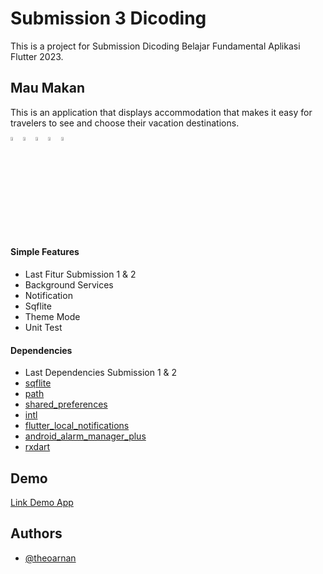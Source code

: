 # Submission 3 Dicoding
This is a project for Submission Dicoding Belajar Fundamental Aplikasi Flutter 2023.

## Mau Makan
This is an application that displays accommodation that makes it easy for travelers to see and choose their vacation destinations.

<img src="https://cdn-icons-png.flaticon.com/512/541/541415.png"  width="4%" height="4%"><img src="https://cdn-icons-png.flaticon.com/512/541/541415.png"  width="4%" height="4%"><img src="https://cdn-icons-png.flaticon.com/512/541/541415.png"  width="4%" height="4%"><img src="https://cdn-icons-png.flaticon.com/512/541/541415.png"  width="4%" height="4%"><img src="https://cdn-icons-png.flaticon.com/512/541/541415.png"  width="4%" height="4%">

#### Simple Features
- Last Fitur Submission 1 & 2
- Background Services
- Notification
- Sqflite
- Theme Mode
- Unit Test

#### Dependencies
- Last Dependencies Submission 1 & 2
- [sqflite](https://pub.dev/packages/sqflite)
- [path](https://pub.dev/packages/path)
- [shared_preferences](https://pub.dev/packages/shared_preferences)
- [intl](https://pub.dev/packages/intl)
- [flutter_local_notifications](https://pub.dev/packages/flutter_local_notifications)
- [android_alarm_manager_plus](https://pub.dev/packages/android_alarm_manager_plus)
- [rxdart](https://pub.dev/packages/rxdart)

## Demo
[Link Demo App](https://drive.google.com/file/d/1cMwYWfjR03flkfqlqCRQu-lKtX33WMGY/view?usp=drive_link)

## Authors
- [@theoarnan](https://www.github.com/theoarnan)
